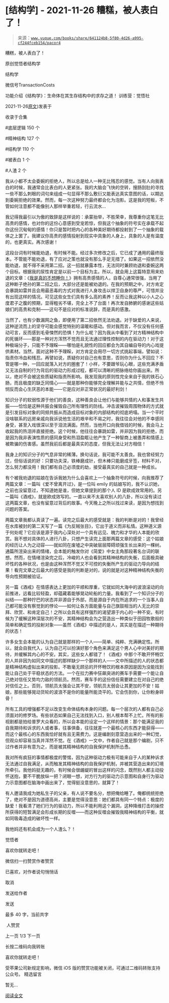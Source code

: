 # [结构学] - 2021-11-26 糟糕，被人表白了！

> 来源：[`www.yuque.com/books/share/641124b8-5f80-4d26-a995-cf244fceb154/pacor4`](https://www.yuque.com/books/share/641124b8-5f80-4d26-a995-cf244fceb154/pacor4)



糟糕，被人表白了！ 

原创觉悟者结构学 

结构学 

微信号TransactionCosts 

功能介绍《结构学》：生命体在其生存结构中的求存之道！ 训练营：觉悟社 

2021-11-26[原文](https://mp.weixin.qq.com/s?__biz=MzIzMDYwOTM0Mg==&mid=2247486700&idx=1&sn=6082bcf183b8f222cd3fd585cd891fb0&chksm=e8b1943ddfc61d2b0f0050c89216adf4caf9ddd0111a9bd1cb14c7f37ce9dda7e002a3922921#rd))发表于 

收录于合集 

#底层逻辑 150 个 

#精神结构 127 个 

#结构学 110 个 

#被表白 1 个 

#人渣 2 个 

我从小都不太会委婉的拒绝人，所以总是给人一种无比残忍的感觉。当有人向我表白的时候，我通常会比表白的人更紧张。我的大脑会飞快的空转，搜肠刮肚的寻找一些不那么刺眼的词句来组成一句显得不那么敷衍又能表达真实意图的话，以期达到委婉拒绝的效果。然而，每一次这种努力最终都会化为泡影。这是我的短板，不管如何注意都不能像别人那样举重若轻，行云流水… 

我记得我最引以为傲的致辞是这样说的：承蒙抬举，不胜荣幸，我尊重你这笔无比高贵的感情，也对你的这份心意感到受宠若惊，但我这个抽象的符号实在承载不起你这份沉甸甸的感情！你只是暂时把内心的各种美好期待都投射到了一个抽象的载体之上罢了。我建议你高贵的感情投射到现实中具象的人身上，具象的人是有温度的，也更真实。再次感谢！ 

这段台词有时候能劝退，有时候不能。经过多次修改之后，它已成了通用的最终版本。不管能不能劝退，有了应对之策也就没有那么手足无措了。如果这一招依然没能劝退，就不得不采用第二招。这一招就暴露本性，无法同时兼顾劝退和委婉这两个目标。根据我的尿性肯定是以前一个目标为主。所以，就会用上这篇特意用来劝退的文章：《[我是真的不想睡你！](http://mp.weixin.qq.com/s?__biz=MzAxNDk1NjI2Mw==&mid=2247487023&idx=1&sn=66d63e9f199deee86afff0f76a959c91&chksm=9b8a2da7acfda4b17ebf27c87c446049d0b8c557303b850a69ac971d8cdfcc91e41c0e6d3fcb&scene=21#wechat_redirect)》拥有高贵感情的人，自尊心通常很强，当用了这种断子绝孙的第二招之后，大部分还是能被劝退的。在我的预期之中，对方肯定会暴跳如雷并且会用最恶毒的方式对我进行人身攻击以捍卫自身的尊严，可惜并没有出现这样的情况。可见这些女生们具有多么高的素养！反而让我这种以小人之心度君子之腹的预期，显得粗劣不堪，完全上不了台面！再次发自肺腑的感谢这些姑娘们的高贵和克制——这句不是应对的标准说辞，而是真的感激。 

当然了，也有少数漏网之鱼，即便用了第二招依然无法劝退。对于缺爱的人来说，这种逆流而上的坚守可能会感觉特别的温暖和感动。但对我而言，不仅没有任何感动可言，反而感到毛骨悚然的恐惧！为什么呢？因为我从中看到了对方精神结构中的死循环——那是一种对方浑然不觉而且无法通过理性控制的内在驱动力！对于这种极端分子，只能不予理睬——哪怕是礼貌性的回应都会为其自编自导的内心戏提供素材。当然，面对这种不予理睬，对方肯定会用尽一切方式挑起事端，譬如说：指责你冷血和残忍。再譬如说，质疑你对自己也有意思，否则你为什么不回应？不管是哪一种，一回应就落入对方的圈套了！小样，不要跟爷玩心眼，这些充满矛盾又无法自制的行为背后的驱动力形成过程，都可以清晰的把脉络给你画出来。所以，绝对不会被这些质疑和指责所影响。我发现我的原则性完全来自于我的铁石心肠，而且极度的缺乏同情心——就是那种你能够完全理解并能与之共情，但绝不怜悯反而会心生厌恶的本能——它是应对非正常状况的最好利剑！ 

知识分子的软弱性源于他们的善良，这种善良会让他们与能够共情的人和事发生共振——恰恰是这种共振会摧毁自己所有理性的防线。冲击波摧毁周围物体的方式就是引发目标对象的同频共振从而造成目标对象的内部结构的彻底坍塌。当一个平时没啥联系的远房亲戚向我诉说他生活的艰辛和不易之时，我往往会对他的不幸感同身受，甚至入戏很深以至于泪流满面。然而，当他开口向我借钱的时候，我会马上收起我的热泪并直接拒绝。这个时候，他往往会暴跳如雷，并非因为我的拒绝，而是因为我非表演性质的感同身受和热泪盈眶让他产生了一种智商上被愚弄和情感上被欺骗的伤害感。虽然我前后都是最真实的态度，但我无法让对方相信！ 

我身上的知识分子的气息非常的稀薄。换句话说，我可能不太善良。我也曾经努力过，但俗话说的好：只要功夫深，铁棒磨成针，但木棒只能磨成牙签，材料不对，怎么努力都没用！我们都有自己必须度的劫，接受最真实的自己就是一种成长。 

有个被我劝退的姑娘在告诉我她为什么会喜欢上一个抽象符号的时候，向我推荐了两篇文章：一篇叫《爱不曾离开过》，是一位叫 emily 的姑娘写的，我不认识她，之前也没留意过，不知道她是谁，但她文章提到的那个人 ID 是欧成效常用的。另一篇叫《酒戒》，就是欧成效写的。一直以来不太喜欢别人的八卦，所以没有读过这两篇文章，也没有留意过背后的故事。今天晚上之所以找过来读，是因为想找到问题的答案。 

两篇文章我都认真读了一遍。读完之后最大的感受就是：我的判断是对的！我曾经在水库被封的第二天写了一篇《为反贼张目》，它出于道义而非私情。这种道义源于何处呢？它应该是源于我内心深处对一个具有远见、魄力和才华的人本能的欣赏。我不想对具体的人进行八卦，只想产生读完上面那两篇文章的感受：这个姑娘的经历让人为之动容——就如同在废墟之中突破层层障碍顽强生长出来的一棵树。通篇所渲染出来的情绪，会本能的触发你对《简爱》中女主角那段著名台词的联想。然而，在情绪渲染完之后，冷峻的人也会看到其精神结构的失衡，后面极具破坏性的各种状况，也是由这种浑然不觉又不可控的失衡所产生的驱动力导向的结果！看完文章之后最大的感受是我的判断是对的，说的就是对这种精神结构失衡的导向性预期被验证。 

另一篇《酒戒》在情感表达上更加的平顺和厚重，它就如同大海中的波浪滚动的向前推进，远看比较轻盈，却蕴藏着能够晃动轮船的力量。我看到了一个知识分子的纠结——那种拧巴的状态并非源自于外部，而是源自于内在所追求的一个当事人自己都可能没有察觉到的悖论——如何让各方面能量与自己旗鼓相当的人无比的崇拜、欣赏、和肯定自己！之所以会具有这样强烈的渴望源于内心的一种不安。有时候为了缓解这种深层次的不安，其精神结构会为之营造出一种类似于田园牧歌般的简单和确定性的投射对象——虽然《酒戒》中描述的是人，其实是在描述一种期待的状态！ 

许多女生会本能的认为自己就是那样的一个人——简单、纯粹、充满确定性。所以，就会自我代入，认为自己可以扮演好那个角色来满足这个男人心中对美好的期待，并缓解其内心的不安。其实，这些女人都错了！《酒戒》中那个不敢开怀畅饮的人并非因为如同文中描述的那样缺少一个那样的人——文中所描述的人的状态都是精神结构虚拟出来的投影。不敢毫无顾忌的开怀畅饮的根本原因是因为没能找到能让自己处于平稳状态的方法。一个在拉力赛中狂飙突进的赛车手需要一个能让自己绝对信任又势均力敌的领航员。然而，赛车手的这份信任需要建立在对自己的绝对信任之上。否则，领航员太强会让其不安，领航员太弱会让其更加的不安！姑娘，那些能够晃动货轮的波浪不是你的能量所能烫平的。它会伤到你，让你粉身碎骨！ 

所有工具的增强都不足以改变生命体结构本身的问题。每一个层次的人都有自己必须面对的修罗场。有些状态如果自己无法找到入口，别人根本帮不上忙。所有的影视剧都是拍给普罗大众看的，所以会本能的设定一个这样的情景：那个能满足我的自我期待和诉求的人或者事，往事俱备，往往就差一个最核心的东西才能获得——而这个最核心的东西我恰好就有且无需费力。这是编剧刻意营造出来的一种幻觉，但观众却容易当真并浑然不觉。在《酒戒》一文中，作者自己就是那个编剧，只不过作者并非有意为之，而是被其精神结构的自我保护机制所怂恿。 

我对所有疯狂的事情都极度的警惕，因为这种驱动力极有可能来自于人的某种诉求无法通过自我满足，从而触发其精神结构的自我保护机制，并被其营造出来的幻境所牵引。我他妈挺无趣的，有时候会很龌龊的冒出这样的闪念，既然别人都主动投怀送抱，要不干脆放纵一把？闭眼一想，对方行为的驱动力示意图和自身行为驱动力示意图都在脑海中画出来了，觉得挺没意思的，就算了！ 

有人邀请我成为她私生子的父亲，有人说不要名分，想把俺给睡了。俺都统统拒绝了，绝对不是因为道德高尚，主要是觉得没意思：她们都具有同一个特点：极度的缺爱！我看清了她们行为的驱动力，所以不能利用这个漏洞，这种降维打击的操控所获得的短暂满足会形成长期的反噬——而这种反噬会摧毁我精神结构的平衡，就如同吸毒造成的破坏性一样。 

我他妈还有机会成为一个人渣么？！ 

觉悟者 

喜欢你就转走吧！ 

微信扫一扫赞赏作者赞赏 

已喜欢，对作者说句悄悄话 

取消 

发送给作者 

发送 

最多 40 字，当前共字 

 人赞赏 

上一页 1/3 下一页 

长按二维码向我转账 

喜欢你就转走吧！ 

受苹果公司新规定影响，微信 iOS 版的赞赏功能被关闭，可通过二维码转账支持公众号。 <ne-h3 id="MKmez" data-lake-id="MKmez"><ne-heading-ext><ne-heading-anchor></ne-heading-anchor><ne-heading-fold></ne-heading-fold></ne-heading-ext><ne-heading-content>精选留言</ne-heading-content></ne-h3> 

暂无... 

[阅读全文](https://mp.weixin.qq.com/s/nIdk03JhgbTU-TDXQQQ39A#rd)